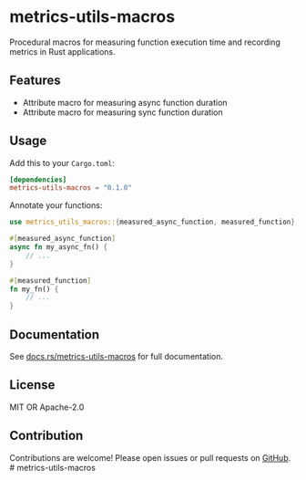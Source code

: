 # metrics-utils-macros

Procedural macros for measuring function execution time and recording metrics in Rust applications.

## Features
- Attribute macro for measuring async function duration
- Attribute macro for measuring sync function duration

## Usage
Add this to your `Cargo.toml`:

```toml
[dependencies]
metrics-utils-macros = "0.1.0"
```

Annotate your functions:

```rust
use metrics_utils_macros::{measured_async_function, measured_function};

#[measured_async_function]
async fn my_async_fn() {
    // ...
}

#[measured_function]
fn my_fn() {
    // ...
}
```

## Documentation
See [docs.rs/metrics-utils-macros](https://docs.rs/metrics-utils-macros) for full documentation.

## License
MIT OR Apache-2.0

## Contribution
Contributions are welcome! Please open issues or pull requests on [GitHub](https://github.com/yourusername/metrics-utils-macros). # metrics-utils-macros
